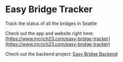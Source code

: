 # Easy Bridge Tracker
Track the status of all the bridges in Seattle

Check out the app and website right here: [https://www.mcrich23.com/easy-bridge-tracker](https://www.mcrich23.com/easy-bridge-tracker)

Check out the backend project: [Easy Bridge Backend](https://github.com/Mcrich-LLC/Easy-Bridge-Backend)
